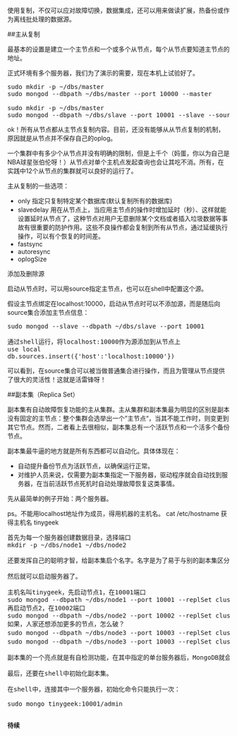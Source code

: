 使用复制，不仅可以应对故障切换，数据集成，还可以用来做读扩展，热备份或作为离线批处理的数据源。

##主从复制

最基本的设置是建立一个主节点和一个或多个从节点，每个从节点要知道主节点的地址。

正式环境有多个服务器，我们为了演示的需要，现在本机上试验好了。

<pre>
sudo mkdir -p ~/dbs/master
sudo mongod --dbpath ~/dbs/master --port 10000 --master

sudo mkdir -p ~/dbs/master
sudo mongod --dbpath ~/dbs/slave --port 10001 --slave --source localhost:10000
</pre>

ok！所有从节点都从主节点复制内容。目前，还没有能够从从节点复制的机制，原因就是从节点并不保存自己的oplog。

一个集群中有多少个从节点并没有明确的限制，但是上千个（妈蛋，你以为自己是NBA球星张伯伦呀！）从节点对单个主机点发起查询也会让其吃不消。所有，在实践中12个从节点的集群就可以良好的运行了。

主从复制的一些选项：

- only 指定只复制特定某个数据库(默认复制所有的数据库)
- slavedelay 用在从节点上，当应用主节点的操作时增加延时（秒）、这样就能设置延时从节点了，这种节点对用户无意删除某个文档或者插入垃圾数据等事故有很重要的防护作用。这些不良操作都会复制到所有从节点，通过延缓执行操作，可以有个恢复的时间差。
- fastsync
- autoresync
- oplogSize

添加及删除源

启动从节点时，可以用source指定主节点，也可以在shell中配置这个源。

假设主节点绑定在localhost:10000，启动从节点时可以不添加源，而是随后向source集合添加主节点信息：

<pre>
sudo mongod --slave --dbpath ~/dbs/slave --port 10001

通过shell运行，将localhost:10000作为源添加到从节点上
use local
db.sources.insert({'host':'localhost:10000'})
</pre>

可以看到，在source集合可以被当做普通集合进行操作，而且为管理从节点提供了很大的灵活性！这就是活雷锋呀！

##副本集（Replica Set）

副本集有自动故障恢复功能的主从集群。主从集群和副本集最为明显的区别是副本没有固定的主节点：整个集群会选举出一个”主节点“，当其不能工作时，则变更到其它节点。然而，二者看上去很相似，副本集总有一个活跃节点和一个活多个备份节点。

副本集最牛逼的地方就是所有东西都可以自动化。具体体现在：

- 自动提升备份节点为活跃节点，以确保运行正常。
- 对维护人员来说，仅需要为副本集指定一下服务器，驱动程序就会自动找到服务器，在当前活跃节点死机时自动处理故障恢复这类事情。

先从最简单的例子开始：两个服务器。

ps。不能用localhost地址作为成员，得用机器的主机名。 cat /etc/hostname 获得主机名 tinygeek

<pre>
首先为每一个服务器创建数据目录，选择端口
mkdir -p ~/dbs/node1 ~/dbs/node2

还要发挥自己的聪明才智，给副本集启个名字。名字是为了易于与别的副本集区分，也是为了方便地将整个集合视为一个整体。本demo起名"cluster001"，是不是巨恶！

然后就可以启动服务器了。

主机名叫tinygeek，先启动节点1，在10001端口
sudo mongod --dbpath ~/dbs/node1 --port 10001 --replSet cluster001/tinygeek:10002
再启动节点2，在10002端口
sudo mongod --dbpath ~/dbs/node2 --port 10002 --replSet cluster001/tinygeek:10001
如果，人家还想添加更多的节点，怎么破？
sudo mongod --dbpath ~/dbs/node3 --port 10003 --replSet cluster001/tinygeek:10001 或者
sudo mongod --dbpath ~/dbs/node3 --port 10003 --replSet cluster001/tinygeek:10001，tinygeek:10002 都可以滴！

副本集的一个亮点就是有自检测功能，在其中指定的单台服务器后，MongoDB就会自动搜索并连接其余节点！

最后，还要在shell中初始化副本集。

在shell中，连接其中一个服务器，初始化命令只能执行一次：

sudo mongo tinygeek:10001/admin

</pre>

**待续**


